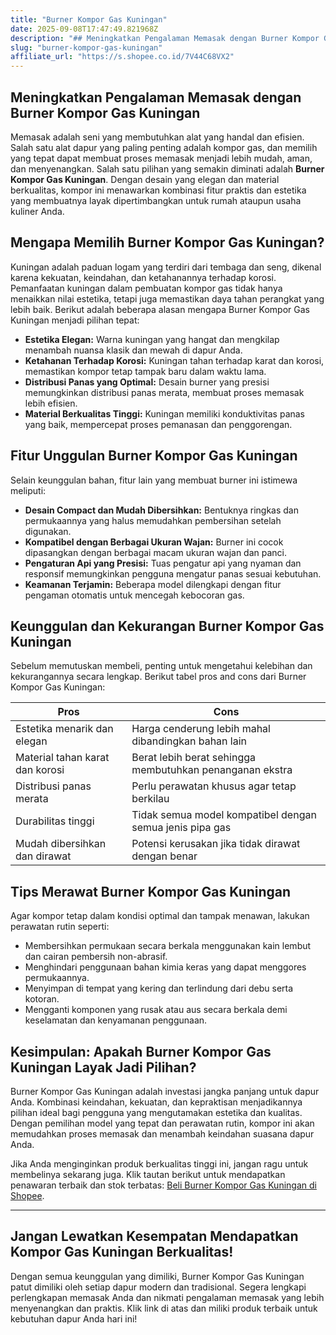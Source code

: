 ```yaml
---
title: "Burner Kompor Gas Kuningan"
date: 2025-09-08T17:47:49.821968Z
description: "## Meningkatkan Pengalaman Memasak dengan Burner Kompor Gas Kuningan..."
slug: "burner-kompor-gas-kuningan"
affiliate_url: "https://s.shopee.co.id/7V44C68VX2"
---
```

## Meningkatkan Pengalaman Memasak dengan Burner Kompor Gas Kuningan

Memasak adalah seni yang membutuhkan alat yang handal dan efisien. Salah satu alat dapur yang paling penting adalah kompor gas, dan memilih yang tepat dapat membuat proses memasak menjadi lebih mudah, aman, dan menyenangkan. Salah satu pilihan yang semakin diminati adalah **Burner Kompor Gas Kuningan**. Dengan desain yang elegan dan material berkualitas, kompor ini menawarkan kombinasi fitur praktis dan estetika yang membuatnya layak dipertimbangkan untuk rumah ataupun usaha kuliner Anda.

## Mengapa Memilih Burner Kompor Gas Kuningan?

Kuningan adalah paduan logam yang terdiri dari tembaga dan seng, dikenal karena kekuatan, keindahan, dan ketahanannya terhadap korosi. Pemanfaatan kuningan dalam pembuatan kompor gas tidak hanya menaikkan nilai estetika, tetapi juga memastikan daya tahan perangkat yang lebih baik. Berikut adalah beberapa alasan mengapa Burner Kompor Gas Kuningan menjadi pilihan tepat:

- **Estetika Elegan:** Warna kuningan yang hangat dan mengkilap menambah nuansa klasik dan mewah di dapur Anda.
- **Ketahanan Terhadap Korosi:** Kuningan tahan terhadap karat dan korosi, memastikan kompor tetap tampak baru dalam waktu lama.
- **Distribusi Panas yang Optimal:** Desain burner yang presisi memungkinkan distribusi panas merata, membuat proses memasak lebih efisien.
- **Material Berkualitas Tinggi:** Kuningan memiliki konduktivitas panas yang baik, mempercepat proses pemanasan dan penggorengan.

## Fitur Unggulan Burner Kompor Gas Kuningan

Selain keunggulan bahan, fitur lain yang membuat burner ini istimewa meliputi:

- **Desain Compact dan Mudah Dibersihkan:** Bentuknya ringkas dan permukaannya yang halus memudahkan pembersihan setelah digunakan.
- **Kompatibel dengan Berbagai Ukuran Wajan:** Burner ini cocok dipasangkan dengan berbagai macam ukuran wajan dan panci.
- **Pengaturan Api yang Presisi:** Tuas pengatur api yang nyaman dan responsif memungkinkan pengguna mengatur panas sesuai kebutuhan.
- **Keamanan Terjamin:** Beberapa model dilengkapi dengan fitur pengaman otomatis untuk mencegah kebocoran gas.

## Keunggulan dan Kekurangan Burner Kompor Gas Kuningan

Sebelum memutuskan membeli, penting untuk mengetahui kelebihan dan kekurangannya secara lengkap. Berikut tabel pros and cons dari Burner Kompor Gas Kuningan:

| **Pros** | **Cons** |
| --- | --- |
| Estetika menarik dan elegan | Harga cenderung lebih mahal dibandingkan bahan lain |
| Material tahan karat dan korosi | Berat lebih berat sehingga membutuhkan penanganan ekstra |
| Distribusi panas merata | Perlu perawatan khusus agar tetap berkilau |
| Durabilitas tinggi | Tidak semua model kompatibel dengan semua jenis pipa gas |
| Mudah dibersihkan dan dirawat | Potensi kerusakan jika tidak dirawat dengan benar |

## Tips Merawat Burner Kompor Gas Kuningan

Agar kompor tetap dalam kondisi optimal dan tampak menawan, lakukan perawatan rutin seperti:

- Membersihkan permukaan secara berkala menggunakan kain lembut dan cairan pembersih non-abrasif.
- Menghindari penggunaan bahan kimia keras yang dapat menggores permukaannya.
- Menyimpan di tempat yang kering dan terlindung dari debu serta kotoran.
- Mengganti komponen yang rusak atau aus secara berkala demi keselamatan dan kenyamanan penggunaan.

## Kesimpulan: Apakah Burner Kompor Gas Kuningan Layak Jadi Pilihan?

Burner Kompor Gas Kuningan adalah investasi jangka panjang untuk dapur Anda. Kombinasi keindahan, kekuatan, dan kepraktisan menjadikannya pilihan ideal bagi pengguna yang mengutamakan estetika dan kualitas. Dengan pemilihan model yang tepat dan perawatan rutin, kompor ini akan memudahkan proses memasak dan menambah keindahan suasana dapur Anda.

Jika Anda menginginkan produk berkualitas tinggi ini, jangan ragu untuk membelinya sekarang juga. Klik tautan berikut untuk mendapatkan penawaran terbaik dan stok terbatas: [Beli Burner Kompor Gas Kuningan di Shopee](https://s.shopee.co.id/7V44C68VX2).

---

## Jangan Lewatkan Kesempatan Mendapatkan Kompor Gas Kuningan Berkualitas!

Dengan semua keunggulan yang dimiliki, Burner Kompor Gas Kuningan patut dimiliki oleh setiap dapur modern dan tradisional. Segera lengkapi perlengkapan memasak Anda dan nikmati pengalaman memasak yang lebih menyenangkan dan praktis. Klik link di atas dan miliki produk terbaik untuk kebutuhan dapur Anda hari ini!